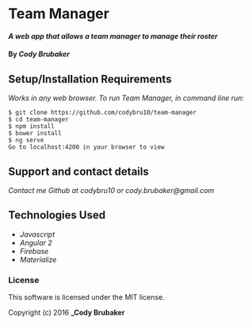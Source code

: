 # Team Manager

#### _A web app that allows a team manager to manage their roster_

#### By _**Cody Brubaker**_


## Setup/Installation Requirements

_Works in any web browser. To run Team Manager, in command line run:_

```
$ git clone https://github.com/codybru10/team-manager
$ cd team-manager
$ npm install
$ bower install
$ ng serve
Go to localhost:4200 in your browser to view
```

## Support and contact details

_Contact me Github at codybru10 or cody.brubaker@gmail.com_

## Technologies Used

* _Javascript_
* _Angular 2_
* _Firebase_
* _Materialize_


### License

This software is licensed under the MIT license.

Copyright (c) 2016 **_Cody Brubaker**
